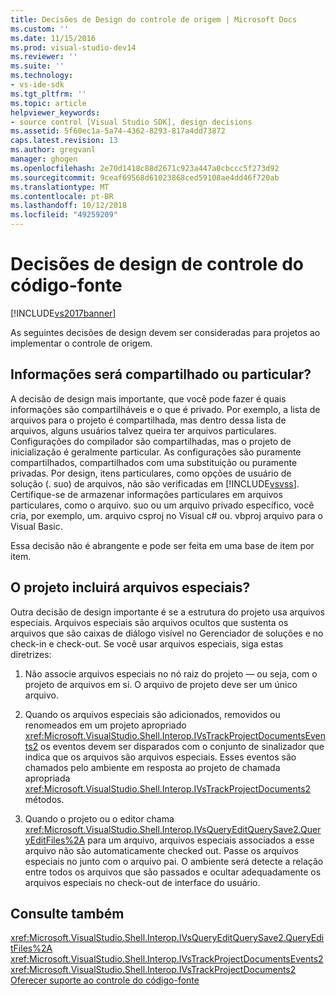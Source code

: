 ```yaml
---
title: Decisões de Design do controle de origem | Microsoft Docs
ms.custom: ''
ms.date: 11/15/2016
ms.prod: visual-studio-dev14
ms.reviewer: ''
ms.suite: ''
ms.technology:
- vs-ide-sdk
ms.tgt_pltfrm: ''
ms.topic: article
helpviewer_keywords:
- source control [Visual Studio SDK], design decisions
ms.assetid: 5f60ec1a-5a74-4362-8293-817a4dd73872
caps.latest.revision: 13
ms.author: gregvanl
manager: ghogen
ms.openlocfilehash: 2e70d1418c88d2671c923a447a0cbccc5f273d92
ms.sourcegitcommit: 9ceaf69568d61023868ced59108ae4dd46f720ab
ms.translationtype: MT
ms.contentlocale: pt-BR
ms.lasthandoff: 10/12/2018
ms.locfileid: "49259209"
---
```

# <a name="source-control-design-decisions"></a>Decisões de design de controle do código-fonte
[!INCLUDE[vs2017banner](../../includes/vs2017banner.md)]

As seguintes decisões de design devem ser consideradas para projetos ao implementar o controle de origem.  
  
## <a name="will-information-be-shared-or-private"></a>Informações será compartilhado ou particular?  
 A decisão de design mais importante, que você pode fazer é quais informações são compartilháveis e o que é privado. Por exemplo, a lista de arquivos para o projeto é compartilhada, mas dentro dessa lista de arquivos, alguns usuários talvez queira ter arquivos particulares. Configurações do compilador são compartilhadas, mas o projeto de inicialização é geralmente particular. As configurações são puramente compartilhados, compartilhados com uma substituição ou puramente privadas. Por design, itens particulares, como opções de usuário de solução (. suo) de arquivos, não são verificadas em [!INCLUDE[vsvss](../../includes/vsvss-md.md)]. Certifique-se de armazenar informações particulares em arquivos particulares, como o arquivo. suo ou um arquivo privado específico, você cria, por exemplo, um. arquivo csproj no Visual c# ou. vbproj arquivo para o Visual Basic.  
  
 Essa decisão não é abrangente e pode ser feita em uma base de item por item.  
  
## <a name="will-the-project-include-special-files"></a>O projeto incluirá arquivos especiais?  
 Outra decisão de design importante é se a estrutura do projeto usa arquivos especiais. Arquivos especiais são arquivos ocultos que sustenta os arquivos que são caixas de diálogo visível no Gerenciador de soluções e no check-in e check-out. Se você usar arquivos especiais, siga estas diretrizes:  
  
1.  Não associe arquivos especiais no nó raiz do projeto — ou seja, com o projeto de arquivos em si. O arquivo de projeto deve ser um único arquivo.  
  
2.  Quando os arquivos especiais são adicionados, removidos ou renomeados em um projeto apropriado <xref:Microsoft.VisualStudio.Shell.Interop.IVsTrackProjectDocumentsEvents2> os eventos devem ser disparados com o conjunto de sinalizador que indica que os arquivos são arquivos especiais. Esses eventos são chamados pelo ambiente em resposta ao projeto de chamada apropriada <xref:Microsoft.VisualStudio.Shell.Interop.IVsTrackProjectDocuments2> métodos.  
  
3.  Quando o projeto ou o editor chama <xref:Microsoft.VisualStudio.Shell.Interop.IVsQueryEditQuerySave2.QueryEditFiles%2A> para um arquivo, arquivos especiais associados a esse arquivo não são automaticamente checked out. Passe os arquivos especiais no junto com o arquivo pai. O ambiente será detecte a relação entre todos os arquivos que são passados e ocultar adequadamente os arquivos especiais no check-out de interface do usuário.  
  
## <a name="see-also"></a>Consulte também  
 <xref:Microsoft.VisualStudio.Shell.Interop.IVsQueryEditQuerySave2.QueryEditFiles%2A>   
 <xref:Microsoft.VisualStudio.Shell.Interop.IVsTrackProjectDocumentsEvents2>   
 <xref:Microsoft.VisualStudio.Shell.Interop.IVsTrackProjectDocuments2>   
 [Oferecer suporte ao controle do código-fonte](../../extensibility/internals/supporting-source-control.md)

